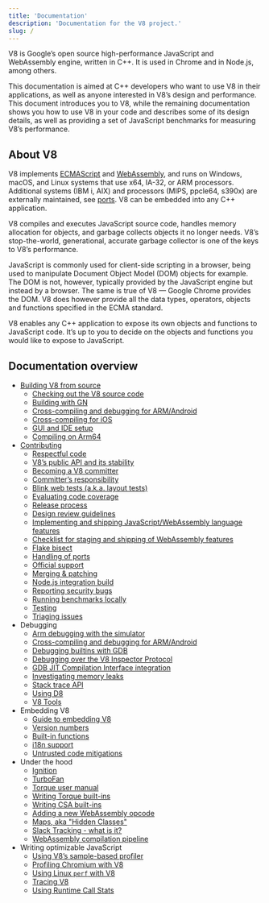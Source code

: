 ```yaml
---
title: 'Documentation'
description: 'Documentation for the V8 project.'
slug: /
---
```

V8 is Google’s open source high-performance JavaScript and WebAssembly engine, written in C++. It is used in Chrome and in Node.js, among others.

This documentation is aimed at C++ developers who want to use V8 in their applications, as well as anyone interested in V8’s design and performance. This document introduces you to V8, while the remaining documentation shows you how to use V8 in your code and describes some of its design details, as well as providing a set of JavaScript benchmarks for measuring V8’s performance.

## About V8

V8 implements <a href="https://tc39.es/ecma262/">ECMAScript</a> and <a href="https://webassembly.github.io/spec/core/">WebAssembly</a>, and runs on Windows, macOS, and Linux systems that use x64, IA-32, or ARM processors. Additional systems (IBM i, AIX) and processors (MIPS, ppcle64, s390x) are externally maintained, see [ports](/ports). V8 can be embedded into any C++ application.

V8 compiles and executes JavaScript source code, handles memory allocation for objects, and garbage collects objects it no longer needs. V8’s stop-the-world, generational, accurate garbage collector is one of the keys to V8’s performance.

JavaScript is commonly used for client-side scripting in a browser, being used to manipulate Document Object Model (DOM) objects for example. The DOM is not, however, typically provided by the JavaScript engine but instead by a browser. The same is true of V8 — Google Chrome provides the DOM. V8 does however provide all the data types, operators, objects and functions specified in the ECMA standard.

V8 enables any C++ application to expose its own objects and functions to JavaScript code. It’s up to you to decide on the objects and functions you would like to expose to JavaScript.

## Documentation overview

- [Building V8 from source](/build)
    - [Checking out the V8 source code](/source-code)
    - [Building with GN](/build-gn)
    - [Cross-compiling and debugging for ARM/Android](/cross-compile-arm)
    - [Cross-compiling for iOS](/cross-compile-ios)
    - [GUI and IDE setup](/ide-setup)
    - [Compiling on Arm64](/compile-arm64)
- [Contributing](/contribute)
    - [Respectful code](/respectful-code)
    - [V8’s public API and its stability](/api)
    - [Becoming a V8 committer](/become-committer)
    - [Committer’s responsibility](/committer-responsibility)
    - [Blink web tests (a.k.a. layout tests)](/blink-layout-tests)
    - [Evaluating code coverage](/evaluate-code-coverage)
    - [Release process](/release-process)
    - [Design review guidelines](/design-review-guidelines)
    - [Implementing and shipping JavaScript/WebAssembly language features](/feature-launch-process)
    - [Checklist for staging and shipping of WebAssembly features](/wasm-shipping-checklist)
    - [Flake bisect](/flake-bisect)
    - [Handling of ports](/ports)
    - [Official support](/official-support)
    - [Merging & patching](/merge-patch)
    - [Node.js integration build](/node-integration)
    - [Reporting security bugs](/security-bugs)
    - [Running benchmarks locally](/benchmarks)
    - [Testing](/test)
    - [Triaging issues](/triage-issues)
- Debugging
    - [Arm debugging with the simulator](/debug-arm)
    - [Cross-compiling and debugging for ARM/Android](/cross-compile-arm)
    - [Debugging builtins with GDB](/gdb)
    - [Debugging over the V8 Inspector Protocol](/inspector)
    - [GDB JIT Compilation Interface integration](/gdb-jit)
    - [Investigating memory leaks](/memory-leaks)
    - [Stack trace API](/stack-trace-api)
    - [Using D8](/d8)
    - [V8 Tools](https://v8.dev/tools)
- Embedding V8
    - [Guide to embedding V8](/embed)
    - [Version numbers](/version-numbers)
    - [Built-in functions](/builtin-functions)
    - [i18n support](/i18n)
    - [Untrusted code mitigations](/untrusted-code-mitigations)
- Under the hood
    - [Ignition](/ignition)
    - [TurboFan](/turbofan)
    - [Torque user manual](/torque)
    - [Writing Torque built-ins](/torque-builtins)
    - [Writing CSA built-ins](/csa-builtins)
    - [Adding a new WebAssembly opcode](/webassembly-opcode)
    - [Maps, aka "Hidden Classes"](/hidden-classes)
    - [Slack Tracking - what is it?](/blog/slack-tracking)
    - [WebAssembly compilation pipeline](/wasm-compilation-pipeline)
- Writing optimizable JavaScript
    - [Using V8’s sample-based profiler](/profile)
    - [Profiling Chromium with V8](/profile-chromium)
    - [Using Linux `perf` with V8](/linux-perf)
    - [Tracing V8](/trace)
    - [Using Runtime Call Stats](/rcs)
